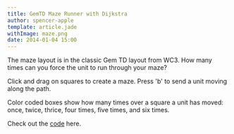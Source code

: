 ```yaml
---
title: GemTD Maze Runner with Dijkstra
author: spencer-apple
template: article.jade
withImage: maze.png
date: 2014-01-04 15:00
---
```



The maze layout is in the classic Gem TD layout from WC3.
How many times can you force the unit to run through your maze?

<span class="more"><span>

Click and drag on squares to create a maze.
Press 'b' to send a unit moving along the path.

<script type="text/javascript" src="raphael-min.js"></script>
<script type="text/javascript" src="game.js"></script>

Color coded boxes show how many times over a square a unit has moved:
<span id="one">once,</span>
<span id="two">twice,</span>
<span id="three">thrice,</span>
<span id="four">four times,</span>
<span id="five">five times,</span> and 
<span id="six">six times.</span>

<div id="rcanvas"></div>

Check out the <a href="https://gitlab.com/splayemu/splayemu.gitlab.io/tree/master/contents/articles/pathfinding_with_djikstra" target="_blank">code</a> here.
